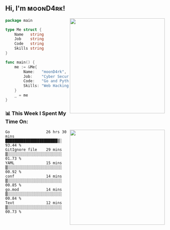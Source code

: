 <h2> Hi, I'm ᴍᴏᴏɴD4ʀᴋ!</h2>
<img align='right' src="https://github-readme-stats.vercel.app/api?username=moond4rk&show_icons=true&theme=radical" width="300">


```go
package main

type Me struct {
	Name   string
	Job    string
	Code   string
	Skills string
}

func main() {
	me := &Me{
		Name:   "moonD4rk",
		Job:    "Cyber Security Engineer",
		Code:   "Go and Python and Others",
		Skills: "Web Hacking ^o^",
	}
	_ = me
}
```



<h3>📊 This Week I Spent My Time On:</h3>
<img align='right' src="https://spotify-github-profile.vercel.app/api/view?uid=zbgk3g7ojwjwrwrleo6u8mhub&cover_image=true&theme=novatorem" width="300">

<!--START_SECTION:waka-->

```text
Go                26 hrs 30 mins  ███████████████████████▒░   93.44 %
GitIgnore file    29 mins         ▒░░░░░░░░░░░░░░░░░░░░░░░░   01.73 %
YAML              15 mins         ▒░░░░░░░░░░░░░░░░░░░░░░░░   00.92 %
conf              14 mins         ▒░░░░░░░░░░░░░░░░░░░░░░░░   00.85 %
go.mod            14 mins         ▒░░░░░░░░░░░░░░░░░░░░░░░░   00.84 %
Text              12 mins         ▒░░░░░░░░░░░░░░░░░░░░░░░░   00.73 %
```

<!--END_SECTION:waka-->

